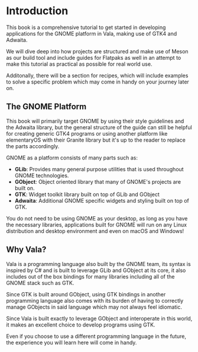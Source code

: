 # Introduction

This book is a comprehensive tutorial to get started in developing applications for the GNOME platform in Vala, making use of GTK4 and Adwaita.

We will dive deep into how projects are structured and make use of Meson as our build tool and include guides for Flatpaks as well in an attempt to make this tutorial as practical as possible for real world use.

Additonally, there will be a section for recipes, which will include examples to solve a specific problem which may come in handy on your journey later on.

## The GNOME Platform

This book will primarily target GNOME by using their style guidelines and the Adwaita library, but the general structure of the guide can still be helpful for creating generic GTK4 programs or using another platform like elementaryOS with their Granite library but it's up to the reader to replace the parts accordingly.

GNOME as a platform consists of many parts such as:

* **GLib**: Provides many general purpose utilities that is used throughout GNOME technologies.
* **GObject**: Object oriented library that many of GNOME's projects are built on.
* **GTK**: Widget toolkit library built on top of GLib and GObject
* **Adwaita**: Additional GNOME specific widgets and styling built on top of GTK.

You do not need to be using GNOME as your desktop, as long as you have the necessary libraries, applications built for GNOME will run on any Linux distribution and desktop environment and even on macOS and Windows!

## Why Vala?

Vala is a programming language also built by the GNOME team, its syntax is inspired by C# and is built to leverage GLib and GObject at its core, it also includes out of the box bindings for many libraries including all of the GNOME stack such as GTK.

Since GTK is built around GObject, using GTK bindings in another programming language also comes with its burden of having to correctly manage GObjects in said language which may not always feel idiomatic.

Since Vala is built exactly to leverage GObject and interoperate in this world, it makes an excellent choice to develop programs using GTK.

Even if you choose to use a different programming language in the future, the experience you will learn here will come in handy.
